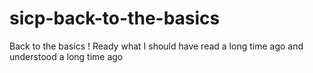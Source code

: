 # sicp-back-to-the-basics
Back to the basics ! Ready what I should have read a long time ago and understood a long time ago
